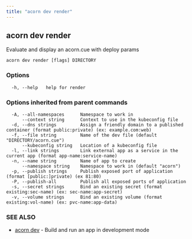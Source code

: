 ```yaml
---
title: "acorn dev render"
---
```

## acorn dev render

Evaluate and display an acorn.cue with deploy params

```
acorn dev render [flags] DIRECTORY
```

### Options

```
  -h, --help   help for render
```

### Options inherited from parent commands

```
  -A, --all-namespaces      Namespace to work in
      --context string      Context to use in the kubeconfig file
  -d, --dns strings         Assign a friendly domain to a published container (format public:private) (ex: example.com:web)
  -f, --file string         Name of the dev file (default "DIRECTORY/acorn.cue")
      --kubeconfig string   Location of a kubeconfig file
  -l, --link strings        Link external app as a service in the current app (format app-name:service-name)
  -n, --name string         Name of app to create
      --namespace string    Namespace to work in (default "acorn")
  -p, --publish strings     Publish exposed port of application (format [public:]private) (ex 81:80)
  -P, --publish-all         Publish all exposed ports of application
  -s, --secret strings      Bind an existing secret (format existing:sec-name) (ex: sec-name:app-secret)
  -v, --volume strings      Bind an existing volume (format existing:vol-name) (ex: pvc-name:app-data)
```

### SEE ALSO

* [acorn dev](acorn_dev.md)	 - Build and run an app in development mode

